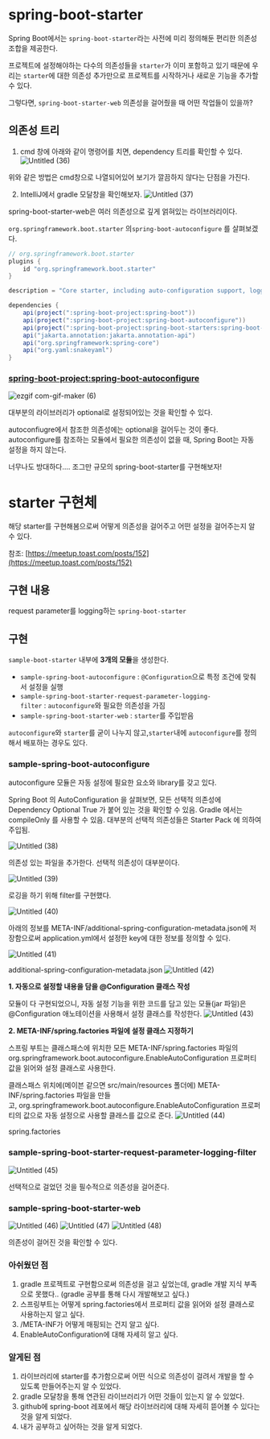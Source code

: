 # spring-boot-starter

Spring Boot에서는 `spring-boot-starter`라는 사전에 미리 정의해둔 편리한 의존성 조합을 제공한다. 

프로젝트에 설정해야하는 다수의 의존성들을 `starter`가 이미 포함하고 있기 때문에 우리는 `starter`에 대한 의존성 추가만으로 프로젝트를 시작하거나 새로운 기능을 추가할 수 있다.

그렇다면, `spring-boot-starter-web` 의존성을 걸어줬을 때 어떤 작업들이 있을까?

## 의존성 트리

1. cmd 창에 아래와 같이 명령어를 치면, dependency 트리를 확인할 수 있다.
![Untitled (36)](https://user-images.githubusercontent.com/25525648/119635520-bcd90d80-be4e-11eb-8a1b-8de452be9b72.png)


위와 같은 방법은 cmd창으로 나열되어있어 보기가 깔끔하지 않다는 단점을 가진다.

2. IntelliJ에서 gradle 모달창을 확인해보자.
![Untitled (37)](https://user-images.githubusercontent.com/25525648/119635563-c8c4cf80-be4e-11eb-86a6-614518621075.png)


spring-boot-starter-web은 여러 의존성으로 깊게 얽혀있는 라이브러리이다.

`org.springframework.boot.starter` 의`spring-boot-autoconfigure` 를 살펴보겠다.

```java
// org.springframework.boot.starter
plugins {
	id "org.springframework.boot.starter"
}

description = "Core starter, including auto-configuration support, logging and YAML"

dependencies {
	api(project(":spring-boot-project:spring-boot"))
	api(project(":spring-boot-project:spring-boot-autoconfigure"))
	api(project(":spring-boot-project:spring-boot-starters:spring-boot-starter-logging"))
	api("jakarta.annotation:jakarta.annotation-api")
	api("org.springframework:spring-core")
	api("org.yaml:snakeyaml")
}

```

### [spring-boot-project:spring-boot-autoconfigure](https://github.com/spring-projects/spring-boot/tree/main/spring-boot-project/spring-boot-autoconfigure)

![ezgif com-gif-maker (6)](https://user-images.githubusercontent.com/25525648/119635736-eeea6f80-be4e-11eb-9db4-b3a252190f4c.gif)


대부분의 라이브러리가 optional로 설정되어있는 것을 확인할 수 있다.

autoconfiugre에서 참조한 의존성에는 optional을 걸어두는 것이 좋다. autoconfigure를 참조하는 모듈에서 필요한 의존성이 없을 때, Spring Boot는 자동 설정을 하지 않는다.

너무나도 방대하다.... 조그만 규모의 spring-boot-starter를 구현해보자!

# starter 구현체

해당 starter를 구현해봄으로써 어떻게 의존성을 걸어주고 어떤 설정을 걸어주는지 알 수 있다.

참조: [https://meetup.toast.com/posts/152](https://meetup.toast.com/posts/152)

## 구현 내용

request parameter를 logging하는 `spring-boot-starter`

## 구현

`sample-boot-starter` 내부에 **3개의 모듈**을 생성한다.

- `sample-spring-boot-autoconfigure` : `@Configuration`으로 특정 조건에 맞춰서 설정을 실행
- `sample-spring-boot-starter-request-parameter-logging-filter` : `autoconfigure`와 필요한 의존성을 가짐
- `sample-spring-boot-starter-web` : `starter`를 주입받음

`autoconfigure`와 `starter`를 굳이 나누지 않고,`starter`내에 `autoconfigure`를 정의해서 배포하는 경우도 있다.

### sample-spring-boot-autoconfigure

autoconfigure 모듈은 자동 설정에 필요한 요소와 library를 갖고 있다.

Spring Boot 의 AutoConfiguration 을 살펴보면, 모든 선택적 의존성에 Dependency Optional True 가 붙어 있는 것을 확인할 수 있음. Gradle 에서는 compileOnly 를 사용할 수 있음. 대부분의 선택적 의존성들은 Starter Pack 에 의하여 주입됨.

![Untitled (38)](https://user-images.githubusercontent.com/25525648/119635819-0295d600-be4f-11eb-9a17-dd003f84534a.png)


의존성 있는 파일을 추가한다. 선택적 의존성이 대부분이다.

![Untitled (39)](https://user-images.githubusercontent.com/25525648/119635879-117c8880-be4f-11eb-97c7-e3e15c6348b0.png)


로깅을 하기 위해 filter를 구현했다.

![Untitled (40)](https://user-images.githubusercontent.com/25525648/119635898-15100f80-be4f-11eb-9b2b-9bcc883d2379.png)


아래의 정보를 META-INF/additional-spring-configuration-metadata.json에 저장함으로써 application.yml에서 설정한 key에 대한 정보를 정의할 수 있다.

![Untitled (41)](https://user-images.githubusercontent.com/25525648/119635975-278a4900-be4f-11eb-9d19-b87e14ddc19d.png)


additional-spring-configuration-metadata.json
![Untitled (42)](https://user-images.githubusercontent.com/25525648/119635992-2c4efd00-be4f-11eb-8e78-750d4fd7f360.png)


**1. 자동으로 설정할 내용을 담을 @Configuration 클래스 작성**

모듈이 다 구현되었으니, 자동 설정 기능을 위한 코드를 담고 있는 모듈(jar 파일)은 @Configuration 애노테이션을 사용해서 설정 클래스를 작성한다.
![Untitled (43)](https://user-images.githubusercontent.com/25525648/119636016-3244de00-be4f-11eb-8368-c54dc015f935.png)


**2. META-INF/spring.factories 파일에 설정 클래스 지정하기**

스프링 부트는 클래스패스에 위치한 모든 META-INF/spring.factories 파일의 org.springframework.boot.autoconfigure.EnableAutoConfiguration 프로퍼티 값을 읽어와 설정 클래스로 사용한다.

클래스패스 위치에(메이븐 같으면 src/main/resources 폴더에) META-INF/spring.factories 파일을 만들고, org.springframework.boot.autoconfigure.EnableAutoConfiguration 프로퍼티의 값으로 자동 설정으로 사용할 클래스를 값으로 준다.
![Untitled (44)](https://user-images.githubusercontent.com/25525648/119636029-35d86500-be4f-11eb-8f4c-e70de8490202.png)


spring.factories

### sample-spring-boot-starter-request-parameter-logging-filter
![Untitled (45)](https://user-images.githubusercontent.com/25525648/119636060-3f61cd00-be4f-11eb-838c-d2dbd2072d1d.png)


선택적으로 걸었던 것을 필수적으로 의존성을 걸어준다.

### sample-spring-boot-starter-web
![Untitled (46)](https://user-images.githubusercontent.com/25525648/119636122-4c7ebc00-be4f-11eb-890c-cb73693eab8e.png)
![Untitled (47)](https://user-images.githubusercontent.com/25525648/119636132-4e487f80-be4f-11eb-9edf-d8491b48dc65.png)
![Untitled (48)](https://user-images.githubusercontent.com/25525648/119636137-4f79ac80-be4f-11eb-940e-9cd57b5c3637.png)


의존성이 걸어진 것을 확인할 수 있다.

### 아쉬웠던 점

1. gradle 프로젝트로 구현함으로써 의존성을 걸고 싶었는데, gradle 개발 지식 부족으로 못했다.. (gradle 공부를 통해 다시 개발해보고 싶다.)
2. 스프링부트는 어떻게 spring.factories에서 프로퍼티 값을 읽어와 설정 클래스로 사용하는지 알고 싶다.
3. /META-INF가 어떻게 매핑되는 건지 알고 싶다.
4. EnableAutoConfiguration에 대해 자세히 알고 싶다.

### 알게된 점

1. 라이브러리에 starter를 추가함으로써 어떤 식으로 의존성이 걸려서 개발을 할 수 있도록 만들어주는지 알 수 있었다.
2. gradle 모달창을 통해 연관된 라이브러리가 어떤 것들이 있는지 알 수 있었다.
3. github에 spring-boot 레포에서 해당 라이브러리에 대해 자세히 뜯어볼 수 있다는 것을 알게 되었다.
4. 내가 공부하고 싶어하는 것을 알게 되었다.
